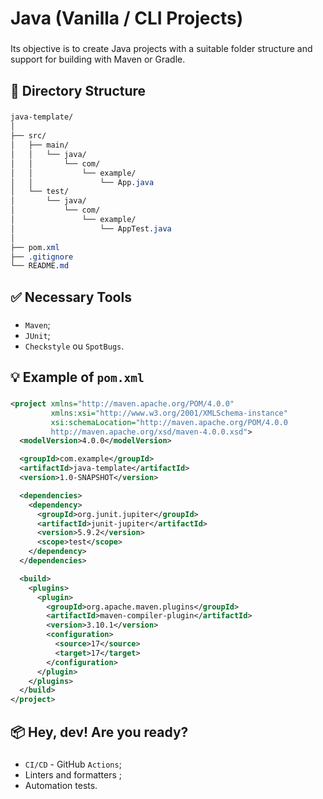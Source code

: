 # Java (Vanilla / CLI Projects)

###

Its objective is to create Java projects with a suitable folder structure and support for building with Maven or Gradle. 

###

**<h2>📁 Directory Structure </h2>**

###
```css
java-template/
│
├── src/
│   ├── main/
│   │   └── java/
│   │       └── com/
│   │           └── example/
│   │               └── App.java
│   └── test/
│       └── java/
│           └── com/
│               └── example/
│                   └── AppTest.java
│
├── pom.xml
├── .gitignore
└── README.md
```

###

**<h2>✅ Necessary Tools </h2>**

###

- `Maven`;
- `JUnit`;
- `Checkstyle` ou `SpotBugs`.

###

**<h2>💡 Example of `pom.xml`</h2>**

###
```xml
<project xmlns="http://maven.apache.org/POM/4.0.0"
         xmlns:xsi="http://www.w3.org/2001/XMLSchema-instance"
         xsi:schemaLocation="http://maven.apache.org/POM/4.0.0 
         http://maven.apache.org/xsd/maven-4.0.0.xsd">
  <modelVersion>4.0.0</modelVersion>

  <groupId>com.example</groupId>
  <artifactId>java-template</artifactId>
  <version>1.0-SNAPSHOT</version>

  <dependencies>
    <dependency>
      <groupId>org.junit.jupiter</groupId>
      <artifactId>junit-jupiter</artifactId>
      <version>5.9.2</version>
      <scope>test</scope>
    </dependency>
  </dependencies>

  <build>
    <plugins>
      <plugin>
        <groupId>org.apache.maven.plugins</groupId>
        <artifactId>maven-compiler-plugin</artifactId>
        <version>3.10.1</version>
        <configuration>
          <source>17</source>
          <target>17</target>
        </configuration>
      </plugin>
    </plugins>
  </build>
</project>
```

###

**<h2>📦 Hey, dev! Are you ready?</h2>**

###

- `CI/CD` - GitHub `Actions`;
- Linters and formatters ;
- Automation tests.

###



